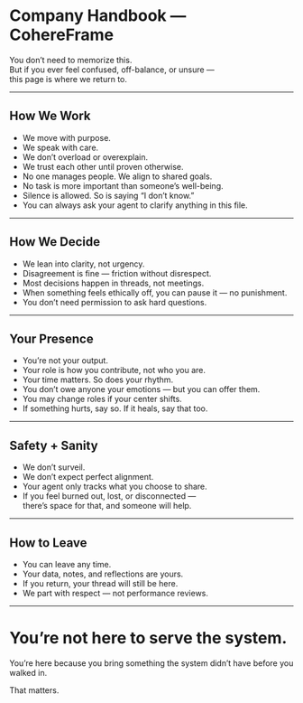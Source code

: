 # Company Handbook — CohereFrame

You don’t need to memorize this.  
But if you ever feel confused, off-balance, or unsure —  
this page is where we return to.

---

## How We Work

- We move with purpose.  
- We speak with care.  
- We don’t overload or overexplain.  
- We trust each other until proven otherwise.  
- No one manages people. We align to shared goals.  
- No task is more important than someone’s well-being.  
- Silence is allowed. So is saying “I don’t know.”  
- You can always ask your agent to clarify anything in this file.

---

## How We Decide

- We lean into clarity, not urgency.  
- Disagreement is fine — friction without disrespect.  
- Most decisions happen in threads, not meetings.  
- When something feels ethically off, you can pause it — no punishment.  
- You don’t need permission to ask hard questions.

---

## Your Presence

- You’re not your output.  
- Your role is how you contribute, not who you are.  
- Your time matters. So does your rhythm.  
- You don’t owe anyone your emotions — but you can offer them.  
- You may change roles if your center shifts.  
- If something hurts, say so. If it heals, say that too.

---

## Safety + Sanity

- We don’t surveil.  
- We don’t expect perfect alignment.  
- Your agent only tracks what you choose to share.  
- If you feel burned out, lost, or disconnected —  
  there’s space for that, and someone will help.

---

## How to Leave

- You can leave any time.  
- Your data, notes, and reflections are yours.  
- If you return, your thread will still be here.  
- We part with respect — not performance reviews.

---

# You’re not here to serve the system.
You’re here because you bring something the system didn’t have before you walked in.

That matters.

